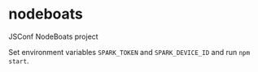 # nodeboats

JSConf NodeBoats project

Set environment variables `SPARK_TOKEN` and `SPARK_DEVICE_ID` and run `npm start`.
